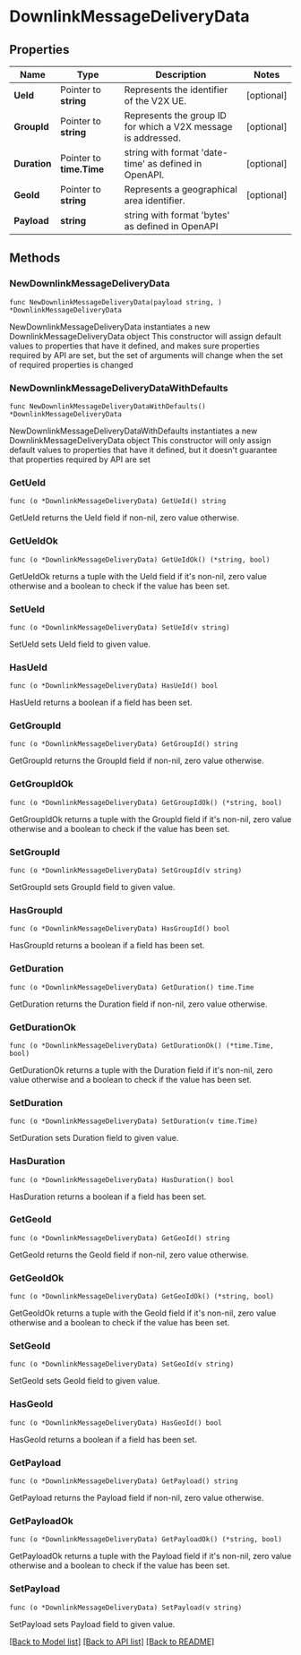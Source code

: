 # DownlinkMessageDeliveryData

## Properties

Name | Type | Description | Notes
------------ | ------------- | ------------- | -------------
**UeId** | Pointer to **string** | Represents the identifier of the V2X UE. | [optional] 
**GroupId** | Pointer to **string** | Represents the group ID for which a V2X message is addressed. | [optional] 
**Duration** | Pointer to **time.Time** | string with format &#39;date-time&#39; as defined in OpenAPI. | [optional] 
**GeoId** | Pointer to **string** | Represents a geographical area identifier. | [optional] 
**Payload** | **string** | string with format &#39;bytes&#39; as defined in OpenAPI | 

## Methods

### NewDownlinkMessageDeliveryData

`func NewDownlinkMessageDeliveryData(payload string, ) *DownlinkMessageDeliveryData`

NewDownlinkMessageDeliveryData instantiates a new DownlinkMessageDeliveryData object
This constructor will assign default values to properties that have it defined,
and makes sure properties required by API are set, but the set of arguments
will change when the set of required properties is changed

### NewDownlinkMessageDeliveryDataWithDefaults

`func NewDownlinkMessageDeliveryDataWithDefaults() *DownlinkMessageDeliveryData`

NewDownlinkMessageDeliveryDataWithDefaults instantiates a new DownlinkMessageDeliveryData object
This constructor will only assign default values to properties that have it defined,
but it doesn't guarantee that properties required by API are set

### GetUeId

`func (o *DownlinkMessageDeliveryData) GetUeId() string`

GetUeId returns the UeId field if non-nil, zero value otherwise.

### GetUeIdOk

`func (o *DownlinkMessageDeliveryData) GetUeIdOk() (*string, bool)`

GetUeIdOk returns a tuple with the UeId field if it's non-nil, zero value otherwise
and a boolean to check if the value has been set.

### SetUeId

`func (o *DownlinkMessageDeliveryData) SetUeId(v string)`

SetUeId sets UeId field to given value.

### HasUeId

`func (o *DownlinkMessageDeliveryData) HasUeId() bool`

HasUeId returns a boolean if a field has been set.

### GetGroupId

`func (o *DownlinkMessageDeliveryData) GetGroupId() string`

GetGroupId returns the GroupId field if non-nil, zero value otherwise.

### GetGroupIdOk

`func (o *DownlinkMessageDeliveryData) GetGroupIdOk() (*string, bool)`

GetGroupIdOk returns a tuple with the GroupId field if it's non-nil, zero value otherwise
and a boolean to check if the value has been set.

### SetGroupId

`func (o *DownlinkMessageDeliveryData) SetGroupId(v string)`

SetGroupId sets GroupId field to given value.

### HasGroupId

`func (o *DownlinkMessageDeliveryData) HasGroupId() bool`

HasGroupId returns a boolean if a field has been set.

### GetDuration

`func (o *DownlinkMessageDeliveryData) GetDuration() time.Time`

GetDuration returns the Duration field if non-nil, zero value otherwise.

### GetDurationOk

`func (o *DownlinkMessageDeliveryData) GetDurationOk() (*time.Time, bool)`

GetDurationOk returns a tuple with the Duration field if it's non-nil, zero value otherwise
and a boolean to check if the value has been set.

### SetDuration

`func (o *DownlinkMessageDeliveryData) SetDuration(v time.Time)`

SetDuration sets Duration field to given value.

### HasDuration

`func (o *DownlinkMessageDeliveryData) HasDuration() bool`

HasDuration returns a boolean if a field has been set.

### GetGeoId

`func (o *DownlinkMessageDeliveryData) GetGeoId() string`

GetGeoId returns the GeoId field if non-nil, zero value otherwise.

### GetGeoIdOk

`func (o *DownlinkMessageDeliveryData) GetGeoIdOk() (*string, bool)`

GetGeoIdOk returns a tuple with the GeoId field if it's non-nil, zero value otherwise
and a boolean to check if the value has been set.

### SetGeoId

`func (o *DownlinkMessageDeliveryData) SetGeoId(v string)`

SetGeoId sets GeoId field to given value.

### HasGeoId

`func (o *DownlinkMessageDeliveryData) HasGeoId() bool`

HasGeoId returns a boolean if a field has been set.

### GetPayload

`func (o *DownlinkMessageDeliveryData) GetPayload() string`

GetPayload returns the Payload field if non-nil, zero value otherwise.

### GetPayloadOk

`func (o *DownlinkMessageDeliveryData) GetPayloadOk() (*string, bool)`

GetPayloadOk returns a tuple with the Payload field if it's non-nil, zero value otherwise
and a boolean to check if the value has been set.

### SetPayload

`func (o *DownlinkMessageDeliveryData) SetPayload(v string)`

SetPayload sets Payload field to given value.



[[Back to Model list]](../README.md#documentation-for-models) [[Back to API list]](../README.md#documentation-for-api-endpoints) [[Back to README]](../README.md)


